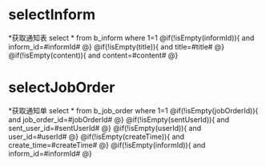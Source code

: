 selectInform
===
*获取通知表
select * from b_inform where 1=1
@if(!isEmpty(informId)){
and inform_id=#informId#
@}
@if(!isEmpty(title)){
and title=#title#
@}
@if(!isEmpty(content)){
and content=#content#
@}


selectJobOrder
===
*获取通知单
select * from b_job_order where 1=1
@if(!isEmpty(jobOrderId)){
and job_order_id=#jobOrderId#
@}
@if(!isEmpty(sentUserId)){
and sent_user_id=#sentUserId#
@}
@if(!isEmpty(userId)){
and user_id=#userId#
@}
@if(!isEmpty(createTime)){
and create_time=#createTime#
@}
@if(!isEmpty(informId)){
and inform_id=#informId#
@}